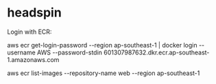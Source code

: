 # headspin

Login with ECR:

aws ecr get-login-password --region ap-southeast-1 | docker login --username AWS --password-stdin 601307987632.dkr.ecr.ap-southeast-1.amazonaws.com

aws ecr list-images --repository-name web --region ap-southeast-1


